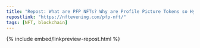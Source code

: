 ```yaml
---
title: "Repost: What are PFP NFTs? Why are Profile Picture Tokens so Hyped?"
repostlink: "https://nftevening.com/pfp-nft/"
tags: [NFT, blockchain]
---
```


{% include embed/linkpreview-repost.html %}
